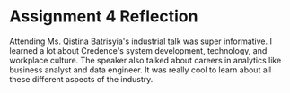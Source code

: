 <h1>Assignment 4 Reflection</h1>
<p>Attending Ms. Qistina Batrisyia's industrial talk was super informative. I learned a lot about Credence's system development, technology, and workplace culture. The speaker also talked about careers in analytics like business analyst and data engineer. It was really cool to learn about all these different aspects of the industry.</p>
